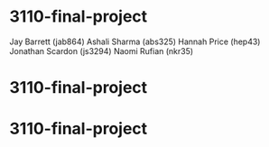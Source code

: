 # 3110-final-project
Jay Barrett (jab864)
Ashali Sharma (abs325)
Hannah Price (hep43)
Jonathan Scardon (js3294)
Naomi Rufian (nkr35)
# 3110-final-project
# 3110-final-project
